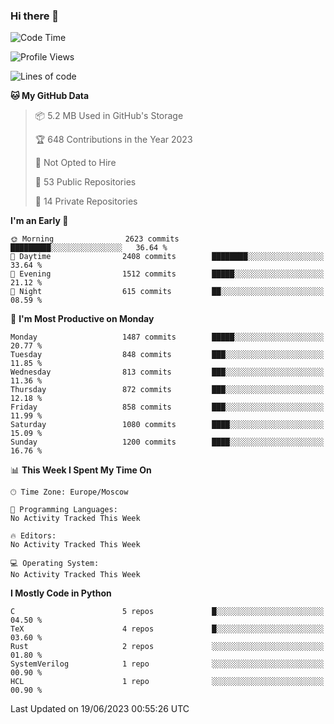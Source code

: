 ### Hi there 👋

<!--
**SemenMartynov/SemenMartynov** is a ✨ _special_ ✨ repository because its `README.md` (this file) appears on your GitHub profile.

Here are some ideas to get you started:

- 🔭 I’m currently working on ...
- 🌱 I’m currently learning ...
- 👯 I’m looking to collaborate on ...
- 🤔 I’m looking for help with ...
- 💬 Ask me about ...
- 📫 How to reach me: ...
- 😄 Pronouns: ...
- ⚡ Fun fact: ...
-->

<!--START_SECTION:waka-->
![Code Time](http://img.shields.io/badge/Code%20Time-0%20secs-blue)

![Profile Views](http://img.shields.io/badge/Profile%20Views-18-blue)

![Lines of code](https://img.shields.io/badge/From%20Hello%20World%20I%27ve%20Written-6.8%20million%20lines%20of%20code-blue)

**🐱 My GitHub Data** 

> 📦 5.2 MB Used in GitHub's Storage 
 > 
> 🏆 648 Contributions in the Year 2023
 > 
> 🚫 Not Opted to Hire
 > 
> 📜 53 Public Repositories 
 > 
> 🔑 14 Private Repositories 
 > 
**I'm an Early 🐤** 

```text
🌞 Morning                2623 commits        █████████░░░░░░░░░░░░░░░░   36.64 % 
🌆 Daytime                2408 commits        ████████░░░░░░░░░░░░░░░░░   33.64 % 
🌃 Evening                1512 commits        █████░░░░░░░░░░░░░░░░░░░░   21.12 % 
🌙 Night                  615 commits         ██░░░░░░░░░░░░░░░░░░░░░░░   08.59 % 
```
📅 **I'm Most Productive on Monday** 

```text
Monday                   1487 commits        █████░░░░░░░░░░░░░░░░░░░░   20.77 % 
Tuesday                  848 commits         ███░░░░░░░░░░░░░░░░░░░░░░   11.85 % 
Wednesday                813 commits         ███░░░░░░░░░░░░░░░░░░░░░░   11.36 % 
Thursday                 872 commits         ███░░░░░░░░░░░░░░░░░░░░░░   12.18 % 
Friday                   858 commits         ███░░░░░░░░░░░░░░░░░░░░░░   11.99 % 
Saturday                 1080 commits        ████░░░░░░░░░░░░░░░░░░░░░   15.09 % 
Sunday                   1200 commits        ████░░░░░░░░░░░░░░░░░░░░░   16.76 % 
```


📊 **This Week I Spent My Time On** 

```text
🕑︎ Time Zone: Europe/Moscow

💬 Programming Languages: 
No Activity Tracked This Week

🔥 Editors: 
No Activity Tracked This Week

💻 Operating System: 
No Activity Tracked This Week
```

**I Mostly Code in Python** 

```text
C                        5 repos             █░░░░░░░░░░░░░░░░░░░░░░░░   04.50 % 
TeX                      4 repos             █░░░░░░░░░░░░░░░░░░░░░░░░   03.60 % 
Rust                     2 repos             ░░░░░░░░░░░░░░░░░░░░░░░░░   01.80 % 
SystemVerilog            1 repo              ░░░░░░░░░░░░░░░░░░░░░░░░░   00.90 % 
HCL                      1 repo              ░░░░░░░░░░░░░░░░░░░░░░░░░   00.90 % 
```




 Last Updated on 19/06/2023 00:55:26 UTC
<!--END_SECTION:waka-->